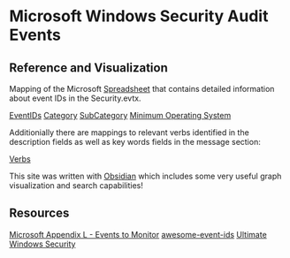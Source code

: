 # Microsoft Windows Security Audit Events
## Reference and Visualization 

Mapping of the Microsoft [Spreadsheet](https://www.microsoft.com/en-us/download/details.aspx?id=50034) that contains detailed information about event IDs in the Security.evtx.

[EventIDs](./1-EventIDs/)
[Category](./2-Category)
[SubCategory](./3-SubCategory)
[Minimum Operating System](4-MinimumOS)

Additionially there are mappings to relevant verbs identified in the description fields as well as key words fields in the message section:

[Verbs](5-Verbs)


This site was written with [Obsidian](https://obsidian.md/) which includes some very useful graph visualization and search capabilities!

## Resources
[Microsoft Appendix L - Events to Monitor](https://learn.microsoft.com/en-us/windows-server/identity/ad-ds/plan/appendix-l--events-to-monitor)
[awesome-event-ids]([https://github.com/stuhli/awesome-event-ids)
[Ultimate Windows Security](https://www.ultimatewindowssecurity.com/securitylog/encyclopedia/event.aspx)

